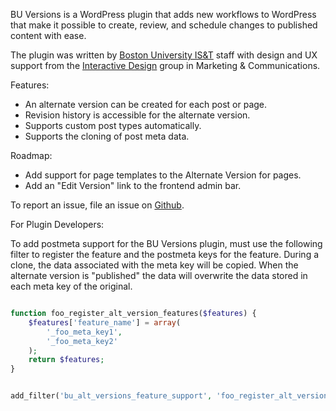 BU Versions is a WordPress plugin that adds new workflows to WordPress that make it possible to create, review, and schedule changes to published content with ease.

The plugin was written by [Boston University IS&T](http://www.bu.edu/tech) staff with design and UX support from the [Interactive Design](http://www.bu.edu/id)  group in Marketing & Communications.

Features:

* An alternate version can be created for each post or page.
* Revision history is accessible for the alternate version.
* Supports custom post types automatically.
* Supports the cloning of post meta data.

Roadmap:

* Add support for page templates to the Alternate Version for pages.
* Add an "Edit Version" link to the frontend admin bar.


To report an issue, file an issue on [Github](https://github.com/bu-ist/bu-versions/issue).

For Plugin Developers:

To add postmeta support for the BU Versions plugin, must use the following filter
to register the feature and the postmeta keys for the feature. During a clone,
the data associated with the meta key will be copied. When the alternate version
is "published" the data will overwrite the data stored in each meta key of the
original.

```php

function foo_register_alt_version_features($features) {
	$features['feature_name'] = array(
		'_foo_meta_key1',
		'_foo_meta_key2'
	);
	return $features;
}


add_filter('bu_alt_versions_feature_support', 'foo_register_alt_version_features');

```
